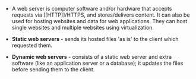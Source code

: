 - A web server is computer software and/or hardware that accepts requests via [[HTTP]]/HTTPS, and stores/delivers content. It can also be used for hosting websites and data for web applications. They can host single websites and multiple websites using virtualization.

- **Static web servers** - sends its hosted files 'as is' to the client which requested them.
- **Dynamic web servers** - consists of a static web server and extra software (like an application server or a database); it updates the files before sending them to the client.
